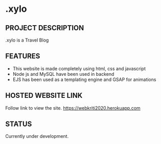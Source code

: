 # .xylo

## PROJECT DESCRIPTION

.xylo is a Travel Blog

## FEATURES

* This website is made completely using html, css and javascript
* Node js and MySQL have been used in backend
* EJS has been used as a templating engine and GSAP for animations

## HOSTED WEBSITE LINK

Follow link to view the site.
https://webkriti2020.herokuapp.com

## STATUS

Currently under development.